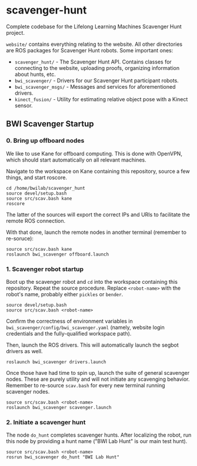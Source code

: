 # scavenger-hunt

Complete codebase for the Lifelong Learning Machines Scavenger Hunt project.

`website/` contains everything relating to the website. All other directories
are ROS packages for Scavenger Hunt robots. Some important ones:

* `scavenger_hunt/` - The Scavenger Hunt API. Contains classes for connecting to
the website, uploading proofs, organizing information about hunts, etc.
* `bwi_scavenger/` - Drivers for our Scavenger Hunt participant robots.
* `bwi_scavenger_msgs/` - Messages and services for aforementioned drivers.
* `kinect_fusion/` - Utility for estimating relative object pose with a Kinect
sensor.

## BWI Scavenger Startup

### 0. Bring up offboard nodes

We like to use Kane for offboard computing. This is done with OpenVPN, which
should start automatically on all relevant machines.

Navigate to the workspace on Kane containing this repository, source a few
things, and start roscore.

```
cd /home/bwilab/scavenger_hunt
source devel/setup.bash
source src/scav.bash kane
roscore
```

The latter of the sources will export the correct IPs and URIs to facilitate the
remote ROS connection.

With that done, launch the remote nodes in another terminal (remember to
re-soruce):

```
source src/scav.bash kane
roslaunch bwi_scavenger offboard.launch
```

### 1. Scavenger robot startup

Boot up the scavenger robot and `cd` into the workspace containing this
repository. Repeat the source procedure. Replace `<robot-name>` with the robot's
name, probably either `pickles` or `bender`.

```
source devel/setup.bash
source src/scav.bash <robot-name>
```

Confirm the correctness of environment variables in
`bwi_scavenger/config/bwi_scavenger.yaml` (namely, website login credentials and
the fully-qualified workspace path).

Then, launch the ROS drivers. This will automatically launch the segbot drivers
as well.

```
roslaunch bwi_scavenger drivers.launch
```

Once those have had time to spin up, launch the suite of general scavenger
nodes. These are purely utility and will not initiate any scavenging behavior.
Remember to re-source `scav.bash` for every new terminal running scavenger
nodes.

```
source src/scav.bash <robot-name>
roslaunch bwi_scavenger scavenger.launch
```

### 2. Initiate a scavenger hunt

The node `do_hunt` completes scavenger hunts. After localizing the robot, run
this node by providing a hunt name ("BWI Lab Hunt" is our main test hunt).

```
source src/scav.bash <robot-name>
rosrun bwi_scavenger do_hunt "BWI Lab Hunt"
```
